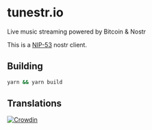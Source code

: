 # tunestr.io

Live music streaming powered by Bitcoin & Nostr

This is a [NIP-53](https://github.com/nostr-protocol/nips/blob/master/53.md) nostr client.

## Building

```bash
yarn && yarn build
```

## Translations

[![Crowdin](https://badges.crowdin.net/zapstream/localized.svg)](https://crowdin.com/project/zapstream)
